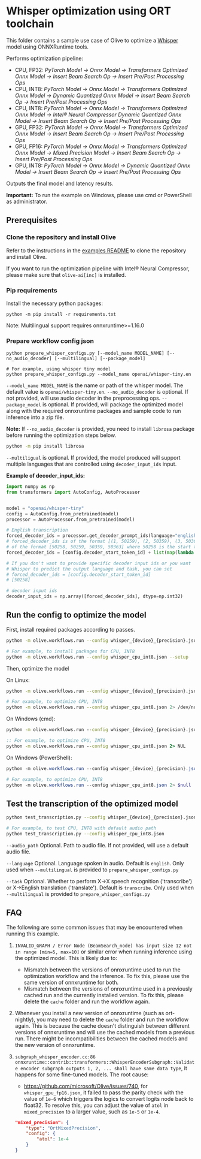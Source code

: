 # Whisper optimization using ORT toolchain
This folder contains a sample use case of Olive to optimize a [Whisper](https://huggingface.co/openai/whisper-tiny) model using ONNXRuntime tools.

Performs optimization pipeline:
- CPU, FP32: *PyTorch Model -> Onnx Model -> Transformers Optimized Onnx Model -> Insert Beam Search Op -> Insert Pre/Post Processing Ops*
- CPU, INT8: *PyTorch Model -> Onnx Model -> Transformers Optimized Onnx Model -> Dynamic Quantized Onnx Model -> Insert Beam Search Op -> Insert Pre/Post Processing Ops*
- CPU, INT8: *PyTorch Model -> Onnx Model -> Transformers Optimized Onnx Model -> Intel® Neural Compressor Dynamic Quantized Onnx Model -> Insert Beam Search Op -> Insert Pre/Post Processing Ops*
- GPU, FP32: *PyTorch Model -> Onnx Model -> Transformers Optimized Onnx Model -> Insert Beam Search Op -> Insert Pre/Post Processing Ops*
- GPU, FP16: *PyTorch Model -> Onnx Model -> Transformers Optimized Onnx Model -> Mixed Precision Model -> Insert Beam Search Op -> Insert Pre/Post Processing Ops*
- GPU, INT8: *PyTorch Model -> Onnx Model -> Dynamic Quantized Onnx Model -> Insert Beam Search Op -> Insert Pre/Post Processing Ops*

Outputs the final model and latency results.

**Important:** To run the example on Windows, please use cmd or PowerShell as administrator.

## Prerequisites
### Clone the repository and install Olive

Refer to the instructions in the [examples README](../README.md) to clone the repository and install Olive.

If you want to run the optimization pipeline with Intel® Neural Compressor, please make sure that `olive-ai[inc]` is installed.

### Pip requirements
Install the necessary python packages:
```
python -m pip install -r requirements.txt
```

Note: Multilingual support requires onnxruntime>=1.16.0

### Prepare workflow config json
```
python prepare_whisper_configs.py [--model_name MODEL_NAME] [--no_audio_decoder] [--multilingual] [--package_model]

# For example, using whisper tiny model
python prepare_whisper_configs.py --model_name openai/whisper-tiny.en
```

`--model_name MODEL_NAME` is the name or path of the whisper model. The default value is `openai/whisper-tiny.en`.
`--no_audio_decoder` is optional. If not provided, will use audio decoder in the preprocessing ops.
`--package_model` is optional. If provided, will package the optimized model along with the required onnxruntime packages and sample code to run inference into a zip file.

**Note:** If `--no_audio_decoder` is provided, you need to install `librosa` package before running the optimization steps below.

```bash
python -m pip install librosa
```

`--multiligual` is optional. If provided, the model produced will support multiple languages that are controlled using `decoder_input_ids` input.

**Example of decoder_input_ids:**
```python
import numpy as np
from transformers import AutoConfig, AutoProcessor


model = "openai/whisper-tiny"
config = AutoConfig.from_pretrained(model)
processor = AutoProcessor.from_pretrained(model)

# English transcription
forced_decoder_ids = processor.get_decoder_prompt_ids(language="english", task="transcribe")
# forced_decoder_ids is of the format [(1, 50259), (2, 50359), (3, 50363)] and needs to be
# of the format [50258, 50259, 50359, 50363] where 50258 is the start token id
forced_decoder_ids = [config.decoder_start_token_id] + list(map(lambda token: token[1], forced_decoder_ids))

# If you don't want to provide specific decoder input ids or you want
# Whisper to predict the output language and task, you can set
# forced_decoder_ids = [config.decoder_start_token_id]
# [50258]

# decoder input ids
decoder_input_ids = np.array([forced_decoder_ids], dtype=np.int32)
```


## Run the config to optimize the model
First, install required packages according to passes.
```bash
python -m olive.workflows.run --config whisper_{device}_{precision}.json --setup

# For example, to install packages for CPU, INT8
python -m olive.workflows.run --config whisper_cpu_int8.json --setup
```

Then, optimize the model

On Linux:
```bash
python -m olive.workflows.run --config whisper_{device}_{precision}.json 2> /dev/null

# For example, to optimize CPU, INT8
python -m olive.workflows.run --config whisper_cpu_int8.json 2> /dev/null
```

On Windows (cmd):
```cmd
python -m olive.workflows.run --config whisper_{device}_{precision}.json 2> NUL

:: For example, to optimize CPU, INT8
python -m olive.workflows.run --config whisper_cpu_int8.json 2> NUL
```

On Windows (PowerShell):
```powershell
python -m olive.workflows.run --config whisper_{device}_{precision}.json 2> $null

# For example, to optimize CPU, INT8
python -m olive.workflows.run --config whisper_cpu_int8.json 2> $null
```

## Test the transcription of the optimized model
```bash
python test_transcription.py --config whisper_{device}_{precision}.json [--auto_path AUDIO_PATH] [--language LANGUAGE] [--task {transcribe,translate}]

# For example, to test CPU, INT8 with default audio path
python test_transcription.py --config whisper_cpu_int8.json
```

`--audio_path` Optional. Path to audio file. If not provided, will use a default audio file.

`--language` Optional. Language spoken in audio. Default is `english`. Only used when `--multilingual` is provided to `prepare_whisper_configs.py`

`--task` Optional. Whether to perform X->X speech recognition ('transcribe') or X->English translation ('translate'). Default is `transcribe`. Only used
when `--multilingual` is provided to `prepare_whisper_configs.py`

## FAQ
The following are some common issues that may be encountered when running this example.
1. `INVALID_GRAPH / Error Node (BeamSearch_node) has input size 12 not in range [min=5, max=10]` or similar error when running inference using the optimized model.
This is likely due to:
    - Mismatch between the versions of onnxruntime used to run the optimization workflow and the inference. To fix this, please use the same version of
    onnxruntime for both.
    - Mismatch between the versions of onnxruntime used in a previously cached run and the currently installed version. To fix this, please delete the `cache` folder
    and run the workflow again.

2. Whenever you install a new version of onnxruntime (such as ort-nightly), you may need to delete the `cache` folder and run the workflow again. This is because the cache doesn't
distinguish between different versions of onnxruntime and will use the cached models from a previous run. There might be incompatibilities between the cached models and the new
version of onnxruntime.

3. `subgraph_whisper_encoder.cc:86 onnxruntime::contrib::transformers::WhisperEncoderSubgraph::Validate encoder subgraph outputs 1, 2, ... shall have same data type`, it happens for some fine-tuned models. The root cause:
    - https://github.com/microsoft/Olive/issues/740, for `whisper_gpu_fp16.json`, it failed to pass the parity check with the value of `1e-6` which triggers the logics to convert logits
    node back to float32. To resolve this, you can adjust the value of `atol` in `mixed_precision` to a larger value, such as `1e-5` or `1e-4`.
    ```json
    "mixed_precision": {
        "type": "OrtMixedPrecision",
        "config": {
            "atol": 1e-4
        }
    }
    ```
